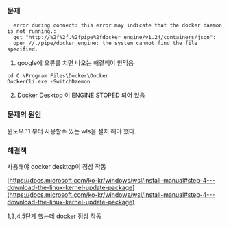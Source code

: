 ### 문제

```
  error during connect: this error may indicate that the docker daemon is not running.:
  get "http://%2f%2f.%2fpipe%2fdocker_engine/v1.24/containers/json": 
  open //./pipe/docker_engine: the system cannot find the file specified.
```

1. google에 오류를 치면 나오는 해결책이 안먹음 

```
cd C:\Program Files\Docker\Docker
DockerCli.exe -SwitchDaemon
```

2. Docker Desktop 이 ENGINE STOPED 되어 있음

### 문제의 원인

윈도우 11 부터 사용할수 있는 wls을 설치 해야 했다.

### 해결책

사용해야 docker desktop이 정상 작동

[https://docs.microsoft.com/ko-kr/windows/wsl/install-manual#step-4---download-the-linux-kernel-update-package](https://docs.microsoft.com/ko-kr/windows/wsl/install-manual#step-4---download-the-linux-kernel-update-package)

1,3,4,5단계 했는데 docker 정상 작동
